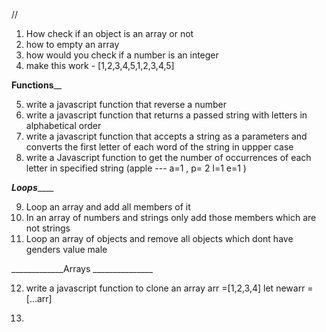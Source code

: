 //

1) How check if an object is an array or not 
2) how to empty an array 
3) how would you check if a number is an integer 
4) make this work - [1,2,3,4,5,1,2,3,4,5]

______________Functions________________

5) write a javascript function that reverse a number 
6) write a javascript function that returns a passed string with letters in alphabetical order 
7) write a javascript function that accepts a string as a parameters and converts the first letter of each word of the string in uppper case
8) write a Javascript function to get the number of occurrences of each letter in specified string 
(apple  --- a=1 , p= 2 l=1  e=1 )

_______________Loops___________________


9) Loop an array and add all members of it
10) In an array of numbers and strings only add those members which are not strings
11) Loop an array of objects and remove all objects which dont have genders value male 


_____________Arrays _______________

12) write a javascript function to clone an array
    arr =[1,2,3,4]
    let newarr = [...arr]


13) 